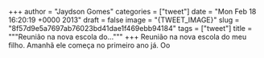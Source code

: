 
+++
author = "Jaydson Gomes"
categories = ["tweet"]
date = "Mon Feb 18 16:20:19 +0000 2013"
draft = false
image = "{TWEET_IMAGE}"
slug = "8f57d9e5a7697ab76023bd41dae1f469ebb94184"
tags = ["tweet"]
title = """Reunião na nova escola do..."""
+++
Reunião na nova escola do meu filho. Amanhã ele começa no primeiro ano já. Oo
